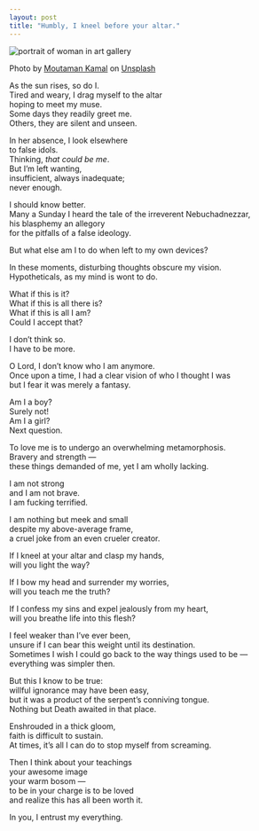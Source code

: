 ```yaml
---
layout: post
title: "Humbly, I kneel before your altar."
---
```


![portrait of woman in art gallery](https://images.unsplash.com/photo-1727448826555-de5a31dc675a?q=80&w=2340&auto=format&fit=crop&ixlib=rb-4.1.0&ixid=M3wxMjA3fDB8MHxwaG90by1wYWdlfHx8fGVufDB8fHx8fA%3D%3D)
<div class="caption">Photo by <a href="https://unsplash.com/@nescafe_kun">Moutaman Kamal</a> on <a href="https://unsplash.com/photos/a-couple-of-people-standing-in-front-of-a-picture--nkQ3RjLa0E">Unsplash</a></div>

As the sun rises, so do I.  
Tired and weary, I drag myself to the altar  
hoping to meet my muse.  
Some days they readily greet me.  
Others, they are silent and unseen.  

In her absence, I look elsewhere  
to false idols.  
Thinking, _that could be me_.  
But I’m left wanting,  
insufficient, always inadequate;  
never enough.  

I should know better.  
Many a Sunday I heard the tale of the irreverent Nebuchadnezzar,  
his blasphemy an allegory  
for the pitfalls of a false ideology.  

But what else am I to do when left to my own devices?  

In these moments, disturbing thoughts obscure my vision.  
Hypotheticals, as my mind is wont to do.  

What if this is it?  
What if this is all there is?  
What if this is all I am?  
Could I accept that?  

I don’t think so.  
I have to be more.  

O Lord, I don’t know who I am anymore.  
Once upon a time, I had a clear vision of who I thought I was  
but I fear it was merely a fantasy.  

Am I a boy?  
Surely not!  
Am I a girl?  
Next question.  

To love me is to undergo an overwhelming metamorphosis.  
Bravery and strength —  
these things demanded of me, yet I am wholly lacking.  

I am not strong  
and I am not brave.  
I am fucking terrified.  

I am nothing but meek and small  
despite my above-average frame,  
a cruel joke from an even crueler creator.  

If I kneel at your altar and clasp my hands,  
will you light the way?  

If I bow my head and surrender my worries,  
will you teach me the truth?  

If I confess my sins and expel jealously from my heart,  
will you breathe life into this flesh?  

I feel weaker than I’ve ever been,  
unsure if I can bear this weight until its destination.  
Sometimes I wish I could go back to the way things used to be —  
everything was simpler then.  

But this I know to be true:  
willful ignorance may have been easy,  
but it was a product of the serpent’s conniving tongue.  
Nothing but Death awaited in that place.  

Enshrouded in a thick gloom,  
faith is difficult to sustain.  
At times, it’s all I can do to stop myself from screaming.  

Then I think about your teachings  
your awesome image  
your warm bosom —  
to be in your charge is to be loved  
and realize this has all been worth it.  

In you, I entrust my everything.  